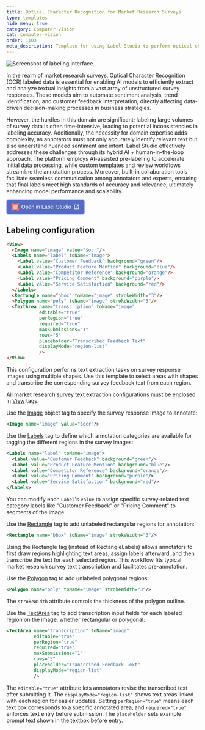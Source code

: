 ```yaml
---
title: Optical Character Recognition for Market Research Surveys
type: templates
hide_menu: true
category: Computer Vision
cat: computer-vision
order: 1103
meta_description: Template for using Label Studio to perform optical character recognition (OCR).
---
```


![Screenshot of labeling interface](/images/templates-misc/market-research.png)

In the realm of market research surveys, Optical Character Recognition (OCR) labeled data is essential for enabling AI models to efficiently extract and analyze textual insights from a vast array of unstructured survey responses. These models aim to automate sentiment analysis, trend identification, and customer feedback interpretation, directly affecting data-driven decision-making processes in business strategies.

However, the hurdles in this domain are significant; labeling large volumes of survey data is often time-intensive, leading to potential inconsistencies in labeling accuracy. Additionally, the necessity for domain expertise adds complexity, as annotators must not only accurately identify relevant text but also understand nuanced sentiment and intent. Label Studio effectively addresses these challenges through its hybrid AI + human-in-the-loop approach. The platform employs AI-assisted pre-labeling to accelerate initial data processing, while custom templates and review workflows streamline the annotation process. Moreover, built-in collaboration tools facilitate seamless communication among annotators and experts, ensuring that final labels meet high standards of accuracy and relevance, ultimately enhancing model performance and scalability.

<a href="https://app.humansignal.com/b/NTQw"
  target="_blank" rel="noopener" aria-label="Open in Label Studio" style="all:unset;cursor:pointer;display:inline-flex;align-items:center;justify-content:center;border-radius:4px;border:1px solid rgb(109,135,241);padding:8px 12px;background:rgb(87 108 193);color:white;font-weight:500;font-family:sans-serif;gap:6px;transition:background 0.2s ease;" onmouseover="this.style.background='rgb(97 122 218)'" onmouseout="this.style.background='rgb(87 108 193)'">
  <svg style="width:20px;height:20px" viewBox="0 0 26 26" fill="none"><path fill="#FFBAAA" d="M3.5 4.5h19v18h-19z"/><path fill-rule="evenodd" clip-rule="evenodd" d="M25.7 7.503h-7.087V5.147H7.588V2.792h11.025V.436H25.7v7.067Zm-18.112 0H5.225v10.994H2.863V7.503H.5V.436h7.088v7.067Zm0 18.061v-7.067H.5v7.067h7.088ZM25.7 18.497v7.067h-7.088v-2.356H7.588v-2.355h11.025v-2.356H25.7Zm-2.363 0V7.503h-2.363v10.994h2.363Z" fill="#FF7557"/></svg>
  <span style="font-size:14px">Open in Label Studio</span>
  <svg style="width:16px;height:16px" viewBox="0 0 24 24"><path d="M14,3V5H17.59L7.76,14.83L9.17,16.24L19,6.41V10H21V3M19,19H5V5H12V3H5C3.89,3 3,3.9 3,5V19A2,2 0 0,0 5,21H19A2,2 0 0,0 21,19V12H19V19Z" fill="white"/></svg>
</a>

## Labeling configuration

```html
<View>
  <Image name="image" value="$ocr"/>
  <Labels name="label" toName="image">
    <Label value="Customer Feedback" background="green"/>
    <Label value="Product Feature Mention" background="blue"/>
    <Label value="Competitor Reference" background="orange"/>
    <Label value="Pricing Comment" background="purple"/>
    <Label value="Service Satisfaction" background="red"/>
  </Labels>
  <Rectangle name="bbox" toName="image" strokeWidth="3"/>
  <Polygon name="poly" toName="image" strokeWidth="3"/>
  <TextArea name="transcription" toName="image"
            editable="true"
            perRegion="true"
            required="true"
            maxSubmissions="1"
            rows="5"
            placeholder="Transcribed Feedback Text"
            displayMode="region-list"
            />
</View>
```

This configuration performs text extraction tasks on survey response images using multiple shapes. Use this template to select areas with shapes and transcribe the corresponding survey feedback text from each region.

All market research survey text extraction configurations must be enclosed in <a href="https://labelstud.io/tags/view">View</a> tags.

Use the <a href="https://labelstud.io/tags/image">Image</a> object tag to specify the survey response image to annotate:

```xml
<Image name="image" value="$ocr"/>
```

Use the <a href="https://labelstud.io/tags/labels">Labels</a> tag to define which annotation categories are available for tagging the different regions in the survey images:

```xml
<Labels name="label" toName="image">
  <Label value="Customer Feedback" background="green"/>
  <Label value="Product Feature Mention" background="blue"/>
  <Label value="Competitor Reference" background="orange"/>
  <Label value="Pricing Comment" background="purple"/>
  <Label value="Service Satisfaction" background="red"/>
</Labels>
```

You can modify each <code>Label</code>'s <code>value</code> to assign specific survey-related text category labels like "Customer Feedback" or "Pricing Comment" to segments of the image.

Use the <a href="https://labelstud.io/tags/rectangle">Rectangle</a> tag to add unlabeled rectangular regions for annotation:

```xml
<Rectangle name="bbox" toName="image" strokeWidth="3"/>
```

Using the Rectangle tag (instead of RectangleLabels) allows annotators to first draw regions highlighting text areas, assign labels afterward, and then transcribe the text for each selected region. This workflow fits typical market research survey text transcription and facilitates pre-annotation.

Use the <a href="https://labelstud.io/tags/polygon">Polygon</a> tag to add unlabeled polygonal regions:

```xml
<Polygon name="poly" toName="image" strokeWidth="3"/>
```

The <code>strokeWidth</code> attribute controls the thickness of the polygon outline.

Use the <a href="https://labelstud.io/tags/textarea">TextArea</a> tag to add transcription input fields for each labeled region on the image, whether rectangular or polygonal:

```xml
<TextArea name="transcription" toName="image"
          editable="true"
          perRegion="true"
          required="true"
          maxSubmissions="1"
          rows="5"
          placeholder="Transcribed Feedback Text"
          displayMode="region-list"
          />
```

The <code>editable="true"</code> attribute lets annotators revise the transcribed text after submitting it. The <code>displayMode="region-list"</code> shows text areas linked with each region for easier updates. Setting <code>perRegion="true"</code> means each text box corresponds to a specific annotated area, and <code>required="true"</code> enforces text entry before submission. The <code>placeholder</code> sets example prompt text shown in the textbox before entry.